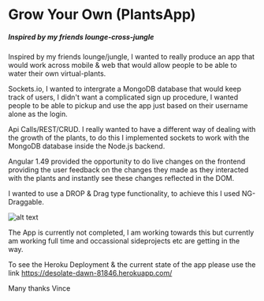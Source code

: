 # Grow Your Own (PlantsApp)
##### Inspired by my friends lounge-cross-jungle

Inspired by my friends lounge/jungle, I wanted to really produce an app that would work across mobile & web that would allow people to be able to water their own virtual-plants.

Sockets.io, I wanted to intergrate a MongoDB database that would keep track of users, I didn't want a complicated sign up procedure, I wanted people to be able to pickup and use the app just based on their username alone as the login.

Api Calls/REST/CRUD. I really wanted to have a different way of dealing with the growth of the plants, to do this I implemented sockets to work with the MongoDB database inside the Node.js backend.

Angular 1.49 provided the opportunity to do live changes on the frontend providing the user feedback on the changes they made as they interacted with the plants and instantly see these changes reflected in the DOM. 

I wanted to use a DROP & Drag type functionality, to achieve this I used NG-Draggable.

![alt text](http://vince-lynch.github.io/assets/images/plants.png "Grow Your Own")

The App is currently not completed, I am working towards this but currently am working full time and occassional sideprojects etc are getting in the way.

To see the Heroku Deployment & the current state of the app please use the link
https://desolate-dawn-81846.herokuapp.com/

Many thanks
Vince

